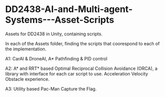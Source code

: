 # DD2438-AI-and-Multi-agent-Systems---Asset-Scripts
 Assets for DD2438 in Unity, containing scripts.

 In each of the Assets folder, finding the scripts that coorespond to each of the implementation.

 A1: CarAI & DroneAI, A* Pathfinding & PID control

 A2: A* and RRT* based Optimal Reciprocal Collision Avoidance (ORCA), a library with interface for each car script to use. Acceleration Velocity Obstacle experience.
 
 A3: Utility based Pac-Man Capture the Flag.
